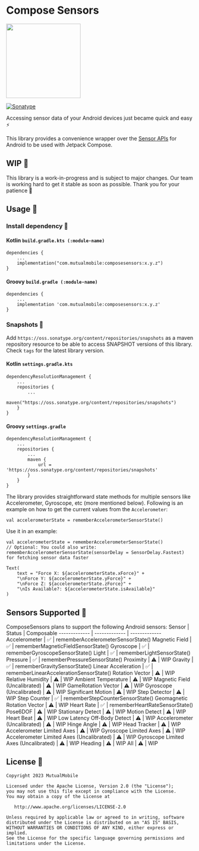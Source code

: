 # Compose Sensors
<img src="https://raw.githubusercontent.com/mutualmobile/ComposeSensors/main/art/thumnail.png" width=200 />

[![Sonatype](https://img.shields.io/nexus/s/com.mutualmobile/composesensors?server=https%3A%2F%2Foss.sonatype.org)](https://oss.sonatype.org/#nexus-search;gav~com.mutualmobile~composesensors~~~)

Accessing sensor data of your Android devices just became quick and easy ⚡️

This library provides a convenience wrapper over the [Sensor APIs](https://developer.android.com/guide/topics/sensors/sensors_overview) for Android to be used with Jetpack Compose.

## WIP 🚧
This library is a work-in-progress and is subject to major changes. Our team is working hard to get it stable as soon as possible. Thank you for your patience 🌺

## Usage 🚀
### Install dependency 📲
#### Kotlin `build.gradle.kts (:module-name)`
```
dependencies {
    ...
    implementation("com.mutualmobile:composesensors:x.y.z")
}
```
#### Groovy `build.gradle (:module-name)`
```
dependencies {
    ...
    implementation 'com.mutualmobile:composesensors:x.y.z'
}
```

### Snapshots 📸
Add `https://oss.sonatype.org/content/repositories/snapshots` as a maven repository resource to be able to access SNAPSHOT versions of this library. Check `tags` for the latest library version.
#### Kotlin `settings.gradle.kts`
```
dependencyResolutionManagement {
    ...
    repositories {
        ...
        maven("https://oss.sonatype.org/content/repositories/snapshots")
    }
}
```
#### Groovy `settings.gradle`
```
dependencyResolutionManagement {
    ...
    repositories {
        ...
        maven {
            url = 'https://oss.sonatype.org/content/repositories/snapshots'
        }
    }
}
```

The library provides straightforward state methods for multiple sensors like Accelerometer, Gyroscope, etc (more mentioned below). Following is an example on how to get the current values from the `Accelerometer`:
```
val accelerometerState = rememberAccelerometerSensorState()
```
Use it in an example:
```
val accelerometerState = rememberAccelerometerSensorState()
// Optional: You could also write: rememberAccelerometerSensorState(sensorDelay = SensorDelay.Fastest) for fetching sensor data faster

Text(
    text = "Force X: ${accelerometerState.xForce}" +
    "\nForce Y: ${accelerometerState.yForce}" +
    "\nForce Z: ${accelerometerState.zForce}" +
    "\nIs Available?: ${accelerometerState.isAvailable}"
)
```

## Sensors Supported 📱
ComposeSensors plans to support the following Android sensors:
Sensor  | Status | Composable
------------- | ------------- | -------------
Accelerometer  | ✅ | rememberAccelerometerSensorState()
Magnetic Field  | ✅ | rememberMagneticFieldSensorState()
Gyroscope  | ✅ | rememberGyroscopeSensorState()
Light  | ✅️ | rememberLightSensorState()
Pressure | ✅️ | rememberPressureSensorState()
Proximity | ⚠️ | WIP
Gravity | ✅️ | rememberGravitySensorState()
Linear Acceleration | ✅️ | rememberLinearAccelerationSensorState()
Rotation Vector | ⚠️ | WIP
Relative Humidity | ⚠️ | WIP
Ambient Temperature | ⚠️ | WIP
Magnetic Field (Uncalibrated) | ⚠️ | WIP
GameRotation Vector | ⚠️ | WIP
Gyroscope (Uncalibrated) | ⚠️ | WIP
Significant Motion | ⚠️ | WIP
Step Detector | ⚠️ | WIP
Step Counter | ✅️ | rememberStepCounterSensorState()
Geomagnetic Rotation Vector | ⚠️ | WIP
Heart Rate | ✅️ | rememberHeartRateSensorState()
Pose6DOF | ⚠️ | WIP
Stationary Detect | ⚠️ | WIP
Motion Detect | ⚠️ | WIP
Heart Beat | ⚠️ | WIP
Low Latency Off-Body Detect | ⚠️ | WIP
Accelerometer (Uncalibrated) | ⚠️ | WIP
Hinge Angle | ⚠️ | WIP
Head Tracker | ⚠️ | WIP
Accelerometer Limited Axes | ⚠️ | WIP
Gyroscope Limited Axes | ⚠️ | WIP
Accelerometer Limited Axes (Uncalibrated) | ⚠️ | WIP
Gyroscope Limited Axes (Uncalibrated) | ⚠️ | WIP
Heading | ⚠️ | WIP
All | ⚠️ | WIP

## License 🔖
```
Copyright 2023 MutualMobile

Licensed under the Apache License, Version 2.0 (the "License");
you may not use this file except in compliance with the License.
You may obtain a copy of the License at

   http://www.apache.org/licenses/LICENSE-2.0

Unless required by applicable law or agreed to in writing, software
distributed under the License is distributed on an "AS IS" BASIS,
WITHOUT WARRANTIES OR CONDITIONS OF ANY KIND, either express or implied.
See the License for the specific language governing permissions and
limitations under the License.
```
